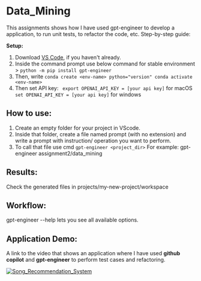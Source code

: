 # Data_Mining

This assignments shows how I have used gpt-engineer to develop a application, to run unit tests, to refactor the code, etc.
Step-by-step guide:

**Setup:**

1.  Download <a href="https://code.visualstudio.com/download">VS Code</a>, if you haven't already.
2.  Inside the command prompt use below command for stable environment > `python -m pip install gpt-engineer`
3.  Then, write ``` conda create <env-name> python="version"
    conda activate <env-name> ```
5.  Then set API key:
   ` export OPENAI_API_KEY = [your api key]` for macOS
   ` set OPENAI_API_KEY = [your api key]` for windows

**How to use:**
---

1. Create an empty folder for your project in VScode.
2. Inside that folder, create a file named prompt (with no extension) and write a prompt with instruction/ operation you want to perform.
3. To call that file use cmd ` gpt-engineer <project_dir> `
   For example: gpt-engineer assignment2/data_mining

**Results:**
---

Check the generated files in projects/my-new-project/workspace

**Workflow:**
---

gpt-engineer --help lets you see all available options.


**Application Demo:**
---

A link to the video that shows an application where I have used **github copilot** and **gpt-engineer** to perform test cases and refactoring.

[![Song_Recommendation_System](https://github.com/Mansiiv/Data_Mining/assets/47898293/e1b257b0-7e48-47ae-8784-3c4e663d9382)](https://github.com/Mansiiv/Data_Mining/assets/47898293/e1b257b0-7e48-47ae-8784-3c4e663d9382)



